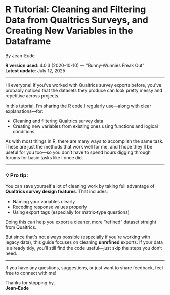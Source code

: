 # R Tutorial: Cleaning and Filtering Data from Qualtrics Surveys, and Creating New Variables in the Dataframe

By Jean-Eude

**R version used**: 4.0.3 (2020-10-10) — "Bunny-Wunnies Freak Out"  
**Latest update**: July 12, 2025

---

Hi everyone! If you've worked with Qualtrics survey exports before, you've probably noticed that the datasets they produce can look pretty messy and repetitive across projects.

In this tutorial, I’m sharing the R code I regularly use—along with clear explanations—for:
- Cleaning and filtering Qualtrics survey data
- Creating new variables from existing ones using functions and logical conditions

As with most things in R, there are many ways to accomplish the same task. These are just the methods that work well for me, and I hope they'll be useful for you too—so you don’t have to spend hours digging through forums for basic tasks like I once did.

---

### 💡 Pro tip:
You can save yourself a lot of cleaning work by taking full advantage of **Qualtrics survey design features**. That includes:
- Naming your variables clearly
- Recoding response values properly
- Using export tags (especially for matrix-type questions)

Doing this can help you export a cleaner, more “refined” dataset straight from Qualtrics.

But since that's not always possible (especially if you're working with legacy data), this guide focuses on cleaning **unrefined** exports. If your data is already tidy, you’ll still find the code useful—just skip the steps you don’t need.

---

If you have any questions, suggestions, or just want to share feedback, feel free to connect with me!

Thanks for stopping by,  
**Jean-Eude**
